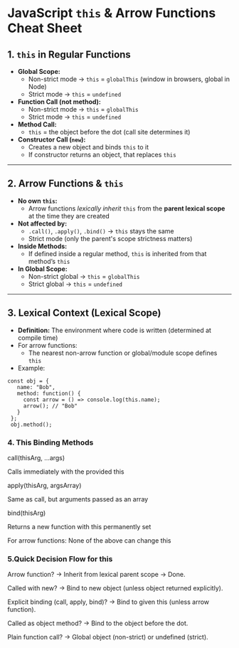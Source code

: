 # JavaScript `this` & Arrow Functions Cheat Sheet

## 1. `this` in Regular Functions
- **Global Scope:**
  - Non-strict mode → `this` = `globalThis` (window in browsers, global in Node)
  - Strict mode → `this` = `undefined`
- **Function Call (not method):**
  - Non-strict mode → `this` = `globalThis`
  - Strict mode → `this` = `undefined`
- **Method Call:**  
  - `this` = the object before the dot (call site determines it)
- **Constructor Call (`new`):**
  - Creates a new object and binds `this` to it
  - If constructor returns an object, that replaces `this`

---

## 2. Arrow Functions & `this`
- **No own `this`:**  
  - Arrow functions *lexically inherit* `this` from the **parent lexical scope** at the time they are created
- **Not affected by:**
  - `.call()`, `.apply()`, `.bind()` → `this` stays the same
  - Strict mode (only the parent's scope strictness matters)
- **Inside Methods:**  
  - If defined inside a regular method, `this` is inherited from that method’s `this`
- **In Global Scope:**
  - Non-strict global → `this` = `globalThis`
  - Strict global → `this` = `undefined`

---

## 3. Lexical Context (Lexical Scope)
- **Definition:** The environment where code is written (determined at compile time)
- For arrow functions:
  - The nearest non-arrow function or global/module scope defines `this`
- Example:
 
 ```
 const obj = {
    name: "Bob",
    method: function() {
      const arrow = () => console.log(this.name);
      arrow(); // "Bob"
    }
  };
  obj.method();
```

### 4. This Binding Methods
call(thisArg, ...args)

Calls immediately with the provided this

apply(thisArg, argsArray)

Same as call, but arguments passed as an array

bind(thisArg)

Returns a new function with this permanently set

For arrow functions: None of the above can change this


### 5.Quick Decision Flow for this
Arrow function?
→ Inherit from lexical parent scope → Done.

Called with new?
→ Bind to new object (unless object returned explicitly).

Explicit binding (call, apply, bind)?
→ Bind to given this (unless arrow function).

Called as object method?
→ Bind to the object before the dot.

Plain function call?
→ Global object (non-strict) or undefined (strict).

